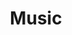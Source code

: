 ---
layout: page
title: Music
permalink: /music/
#description: A growing collection of your cool projects.
nav: true
nav_order: 4
display_categories: [work, fun]
horizontal: false
---
